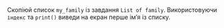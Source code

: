 Скопіюй список `my_family` із завдання `List of family`.
Використовуючи `індекс` та `print()` виведи на екран перше імʼя із списку. 